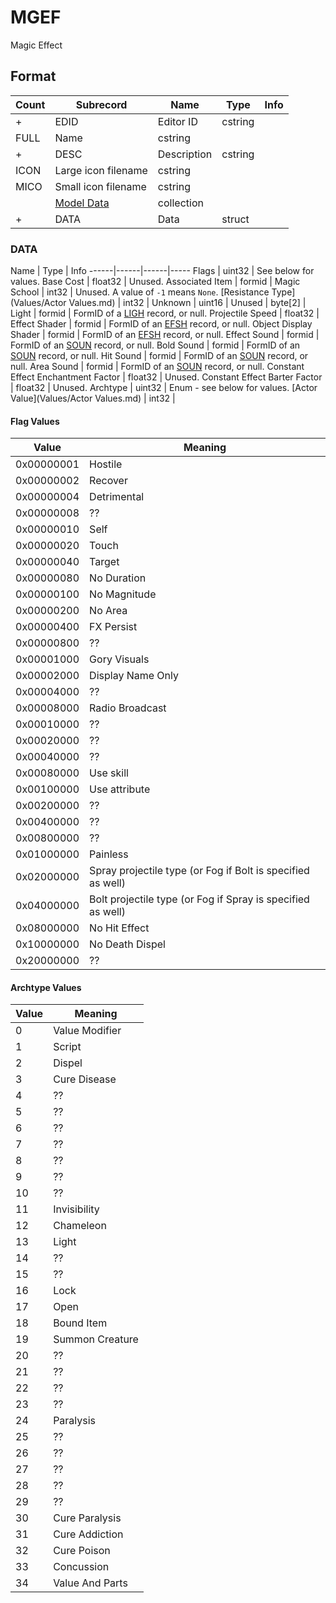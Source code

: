 MGEF
====

Magic Effect

## Format

Count | Subrecord | Name | Type | Info
------|-------|------|------|-----
+ | EDID | Editor ID | cstring |
 | FULL | Name | cstring |
+ | DESC | Description | cstring |
 | ICON | Large icon filename | cstring |
 | MICO | Small icon filename | cstring |
 | | [Model Data](Subrecords/Model.md) | collection |
+ | DATA | Data | struct |

### DATA

Name | Type | Info
------|------|------|-----
Flags | uint32 | See below for values.
Base Cost | float32 | Unused.
Associated Item | formid |
Magic School | int32 | Unused. A value of `-1` means `None`.
[Resistance Type](Values/Actor Values.md) | int32 |
Unknown | uint16 |
Unused | byte[2] |
Light | formid | FormID of a [LIGH](LIGH.md) record, or null.
Projectile Speed | float32 |
Effect Shader | formid | FormID of an [EFSH](EFSH.md) record, or null.
Object Display Shader | formid | FormID of an [EFSH](EFSH.md) record, or null.
Effect Sound | formid | FormID of an [SOUN](SOUN.md) record, or null.
Bold Sound | formid | FormID of an [SOUN](SOUN.md) record, or null.
Hit Sound | formid | FormID of an [SOUN](SOUN.md) record, or null.
Area Sound | formid | FormID of an [SOUN](SOUN.md) record, or null.
Constant Effect Enchantment Factor | float32 | Unused.
Constant Effect Barter Factor | float32 | Unused.
Archtype | uint32 | Enum - see below for values.
[Actor Value](Values/Actor Values.md) | int32 |

#### Flag Values

Value | Meaning
------|--------
0x00000001 | Hostile
0x00000002 | Recover
0x00000004 | Detrimental
0x00000008 | ??
0x00000010 | Self
0x00000020 | Touch
0x00000040 | Target
0x00000080 | No Duration
0x00000100 | No Magnitude
0x00000200 | No Area
0x00000400 | FX Persist
0x00000800 | ??
0x00001000 | Gory Visuals
0x00002000 | Display Name Only
0x00004000 | ??
0x00008000 | Radio Broadcast
0x00010000 | ??
0x00020000 | ??
0x00040000 | ??
0x00080000 | Use skill
0x00100000 | Use attribute
0x00200000 | ??
0x00400000 | ??
0x00800000 | ??
0x01000000 | Painless
0x02000000 | Spray projectile type (or Fog if Bolt is specified as well)
0x04000000 | Bolt projectile type (or Fog if Spray is specified as well)
0x08000000 | No Hit Effect
0x10000000 | No Death Dispel
0x20000000 | ??

#### Archtype Values

Value | Meaning
------|--------
0 | Value Modifier
1 | Script
2 | Dispel
3 | Cure Disease
4 | ??
5 | ??
6 | ??
7 | ??
8 | ??
9 | ??
10 | ??
11 | Invisibility
12 | Chameleon
13 | Light
14 | ??
15 | ??
16 | Lock
17 | Open
18 | Bound Item
19 | Summon Creature
20 | ??
21 | ??
22 | ??
23 | ??
24 | Paralysis
25 | ??
26 | ??
27 | ??
28 | ??
29 | ??
30 | Cure Paralysis
31 | Cure Addiction
32 | Cure Poison
33 | Concussion
34 | Value And Parts
